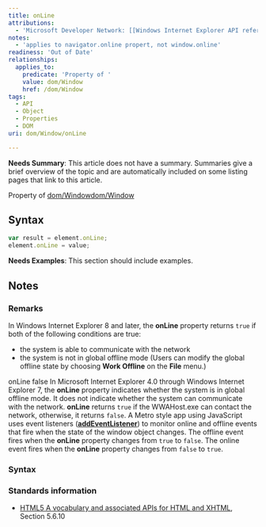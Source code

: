```yaml
---
title: onLine
attributions:
  - 'Microsoft Developer Network: [[Windows Internet Explorer API reference](http://msdn.microsoft.com/en-us/library/ie/hh828809%28v=vs.85%29.aspx) Article]'
notes:
  - 'applies to navigator.online propert, not window.online'
readiness: 'Out of Date'
relationships:
  applies_to:
    predicate: 'Property of '
    value: dom/Window
    href: /dom/Window
tags:
  - API
  - Object
  - Properties
  - DOM
uri: dom/Window/onLine

---
```

**Needs Summary**: This article does not have a summary. Summaries give a brief overview of the topic and are automatically included on some listing pages that link to this article.

Property of [dom/Window](/dom/Window)[dom/Window](/dom/Window)

## Syntax

``` js
var result = element.onLine;
element.onLine = value;
```

**Needs Examples**: This section should include examples.

## Notes

### Remarks

In Windows Internet Explorer 8 and later, the **onLine** property returns `true` if both of the following conditions are true:

-   the system is able to communicate with the network
-   the system is not in global offline mode (Users can modify the global offline state by choosing **Work Offline** on the **File** menu.)

onLine false In Microsoft Internet Explorer 4.0 through Windows Internet Explorer 7, the **onLine** property indicates whether the system is in global offline mode. It does not indicate whether the system can communicate with the network. **onLine** returns `true` if the WWAHost.exe can contact the network, otherwise, it returns `false`. A Metro style app using JavaScript uses event listeners ([**addEventListener**](/dom/EventTarget/addEventListener)) to monitor online and offline events that fire when the state of the window object changes. The offline event fires when the **onLine** property changes from `true` to `false`. The online event fires when the **onLine** property changes from `false` to `true`.

### Syntax

### Standards information

-   [HTML5 A vocabulary and associated APIs for HTML and XHTML](http://go.microsoft.com/fwlink/p/?linkid=221374), Section 5.6.10
